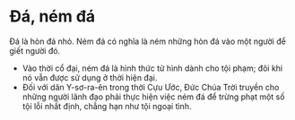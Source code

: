 # Đá, ném đá

Đá là hòn đá nhỏ. Ném đá có nghĩa là ném những hòn đá vào một người để giết người đó.
- Vào thời cổ đại, ném đá là hình thức tử hình dành cho tội phạm; đôi khi nó vẫn được sử dụng ở thời hiện đại. 
- Đối với dân Y-sơ-ra-ên trong thời Cựu Ước, Đức Chúa Trời truyền cho những người lãnh đạo phải thực hiện việc ném đá để trừng phạt một số tội lỗi nhất định, chẳng hạn như tội ngoại tình.

